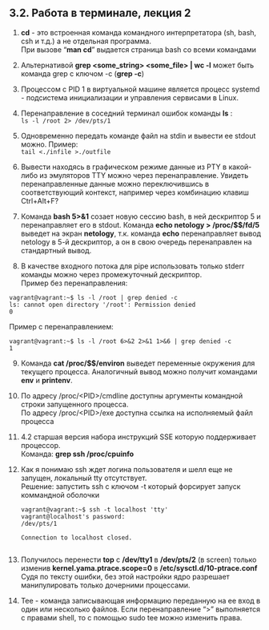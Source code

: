 ## 3.2. Работа в терминале, лекция 2

1. **cd** - это встроенная команда командного интерпретатора (sh, bash, csh и т.д.) а не отдельная программа.  
При вызове “**man cd**” выдается страница bash со всеми командами   


2. Альтернативой **grep <some_string> <some_file> | wc -l** может быть команда grep с ключом -c (**grep -c**)  


3. Процессом с PID 1 в виртуальной машине является процесс systemd - подсистема инициализации и управления сервисами в Linux.


4. Перенаправление в соседний терминал ошибок команды **ls** :  
   `ls -l /root 2> /dev/pts/1`  


5. Одновременно передать команде файл на stdin и вывести ее stdout можно.
    Пример:  
`tail <./infile >./outfile`  


6. Вывести находясь в графическом режиме данные из PTY в какой-либо из эмуляторов TTY можно через перенаправление.
    Увидеть перенаправленные данные можно переключившись в соответствующий контекст, например через комбинацию клавиш Ctrl+Alt+F?


7. Команда **bash 5>&1** созает новую сессию bash, в ней дескриптор 5 и перенаправляет его в stdout. Команда **echo netology > /proc/$$/fd/5** выведет на экран **netology**, т.к. команда **echo** перенаправляет вывод netology в 5-й дескриптор, а он в свою очередь перенаправлен на стандартный вывод.


8. В качестве входного потока для pipe использовать только stderr команды можно через промежуточный дескриптор.  
Пример без перенаправления:  
```  
vagrant@vagrant:~$ ls -l /root | grep denied -c  
ls: cannot open directory '/root': Permission denied  
0  
```  
  
Пример с перенаправлением:  
  
```
vagrant@vagrant:~$ ls -l /root 6>&2 2>&1 1>&6 | grep denied -c
1
```


9. Команда **cat /proc/$$/environ** выведет переменные окружения для текущего процесса.
Аналогичный вывод можно получит командами **env** и **printenv**.  
  

10. По адресу /proc/\<PID>/cmdline доступны аргументы командной строки запущенного процесса.  
    По адресу /proc/\<PID>/exe доступна ссылка на исполняемый файл процесса


11. 4.2 старшая версия набора инструкций SSE которую поддерживает процессор.  
    Команда: **grep ssh /proc/cpuinfo**


12. Как я понимаю ssh ждет логина пользователя и шелл еще не запущен, локальный tty отсутствует.  
    Решение: запустить ssh с ключом -t который форсирует запуск коммандной оболочки
    ```
    vagrant@vagrant:~$ ssh -t localhost 'tty'
    vagrant@localhost's password:
    /dev/pts/1
    
    Connection to localhost closed.
      
    ```

13. Получилось перенести **top** с **/dev/tty1** в **/dev/pts/2** (в screen) только изменив **kernel.yama.ptrace.scope=0** в **/etc/sysctl.d/10-ptrace.conf**  
Судя по тексту ошибки, без этой настройки ядро разрешает манипулировать только дочерними процессами.  


14. Tee - команда записывающая информацию переданную на ее вход в один или несколько файлов. Если перенаправление “>” выполняется с правами shell, то с помощью sudo tee можно изменить права.  
